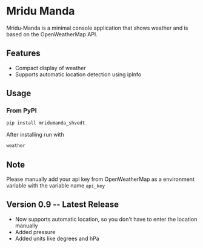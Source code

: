 # Mridu Manda

Mridu-Manda is a minimal console application that shows weather and is based on the OpenWeatherMap API.

## Features

- Compact display of weather
- Supports automatic location detection using ipInfo

## Usage

### From PyPI

```bash
pip install mridumanda_shvedt
```

After installing run with

```bash
weather
```

## Note

Please manually add your api key from OpenWeatherMap as a environment variable with the variable name `api_key`

## Version 0.9 -- Latest Release

- Now supports automatic location, so you don't have to enter the location manually
- Added pressure
- Added units like degrees and hPa
